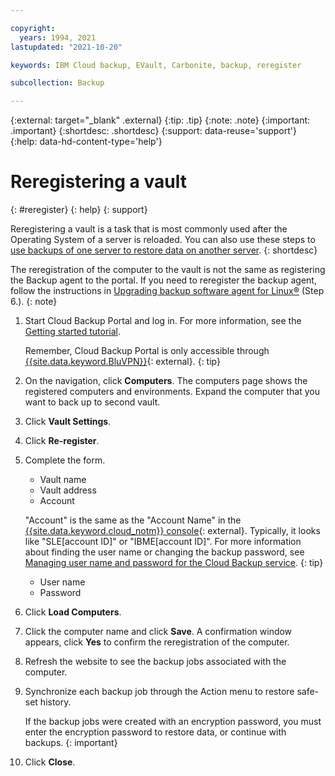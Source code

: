 ```yaml
---

copyright:
  years: 1994, 2021
lastupdated: "2021-10-20"

keywords: IBM Cloud backup, EVault, Carbonite, backup, reregister

subcollection: Backup

---
```

{:external: target="_blank" .external}
{:tip: .tip}
{:note: .note}
{:important: .important}
{:shortdesc: .shortdesc}
{:support: data-reuse='support'}
{:help: data-hd-content-type='help'}

# Reregistering a vault
{: #reregister}
{: help}
{: support}

Reregistering a vault is a task that is most commonly used after the Operating System of a server is reloaded. You can also use these steps to [use backups of one server to restore data on another server](/docs/Backup?topic=Backup-restorefromotherVSI).
{: shortdesc}

The reregistration of the computer to the vault is not the same as registering the Backup agent to the portal. If you need to reregister the backup agent, follow the instructions in [Upgrading backup software agent for Linux&reg;](/docs/Backup?topic=Backup-UpgradeinLinux) (Step 6.).
{: note}

1. Start Cloud Backup Portal and log in. For more information, see the [Getting started tutorial](/docs/Backup?topic=Backup-getting-started#getting-started).

   Remember, Cloud Backup Portal is only accessible through [{{site.data.keyword.BluVPN}}](https://www.ibm.com/cloud/vpn-access){: external}.
   {: tip}

2. On the navigation, click **Computers**. The computers page shows the registered computers and environments. Expand the computer that you want to back up to second vault.
3. Click **Vault Settings**.
4. Click **Re-register**.
5. Complete the form.
   - Vault name
   - Vault address
   - Account

    "Account" is the same as the "Account Name" in the [{{site.data.keyword.cloud_notm}} console](https://{DomainName}/classic/storage/backup){: external}. Typically, it looks like "SLE[account ID]" or "IBME[account ID]". For more information about finding the user name or changing the backup password, see [Managing user name and password for the Cloud Backup service](/docs/Backup?topic=Backup-changePassword).
    {: tip}

   - User name
   - Password
6. Click **Load Computers**.
7. Click the computer name and click **Save**. A confirmation window appears, click **Yes** to confirm the reregistration of the computer.
8. Refresh the website to see the backup jobs associated with the computer.
9. Synchronize each backup job through the Action menu to restore safe-set history.

   If the backup jobs were created with an encryption password, you must enter the encryption password to restore data, or continue with backups.
   {: important}

10. Click **Close**.
